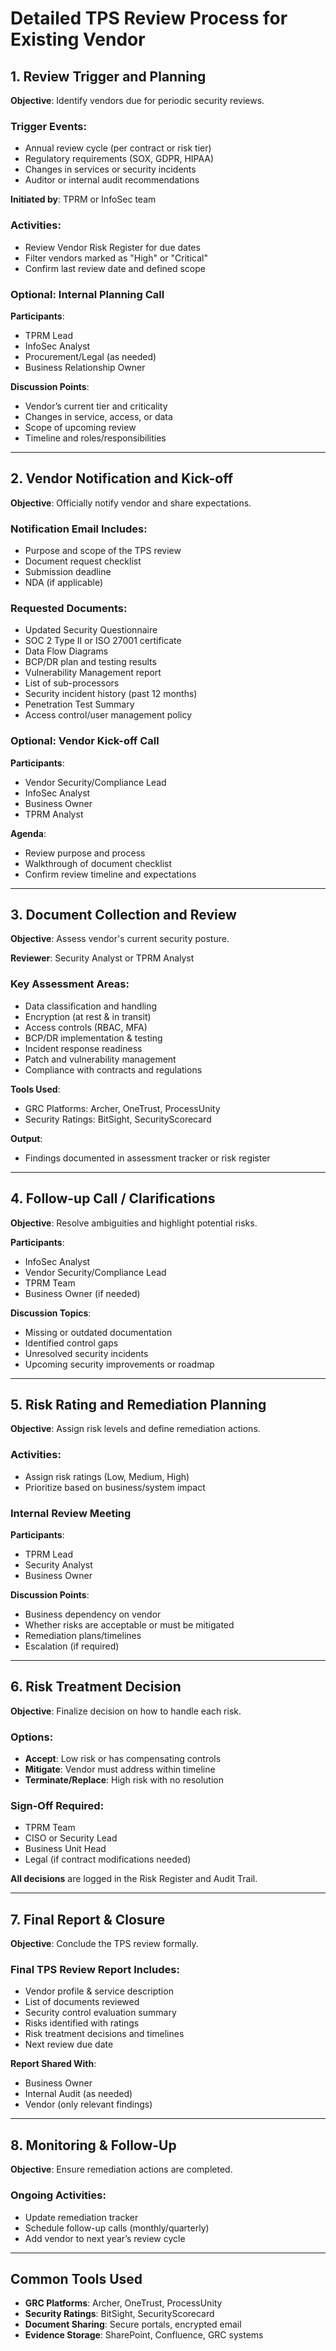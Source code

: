 # Detailed TPS Review Process for Existing Vendor

## 1. Review Trigger and Planning

**Objective**: Identify vendors due for periodic security reviews.

### Trigger Events:
- Annual review cycle (per contract or risk tier)
- Regulatory requirements (SOX, GDPR, HIPAA)
- Changes in services or security incidents
- Auditor or internal audit recommendations

**Initiated by**: TPRM or InfoSec team

### Activities:
- Review Vendor Risk Register for due dates
- Filter vendors marked as "High" or "Critical"
- Confirm last review date and defined scope

### Optional: Internal Planning Call  
**Participants**:
- TPRM Lead  
- InfoSec Analyst  
- Procurement/Legal (as needed)  
- Business Relationship Owner  

**Discussion Points**:
- Vendor’s current tier and criticality
- Changes in service, access, or data
- Scope of upcoming review
- Timeline and roles/responsibilities

---

## 2. Vendor Notification and Kick-off

**Objective**: Officially notify vendor and share expectations.

### Notification Email Includes:
- Purpose and scope of the TPS review
- Document request checklist
- Submission deadline
- NDA (if applicable)

### Requested Documents:
- Updated Security Questionnaire
- SOC 2 Type II or ISO 27001 certificate
- Data Flow Diagrams
- BCP/DR plan and testing results
- Vulnerability Management report
- List of sub-processors
- Security incident history (past 12 months)
- Penetration Test Summary
- Access control/user management policy

### Optional: Vendor Kick-off Call  
**Participants**:
- Vendor Security/Compliance Lead  
- InfoSec Analyst  
- Business Owner  
- TPRM Analyst  

**Agenda**:
- Review purpose and process
- Walkthrough of document checklist
- Confirm review timeline and expectations

---

## 3. Document Collection and Review

**Objective**: Assess vendor's current security posture.

**Reviewer**: Security Analyst or TPRM Analyst

### Key Assessment Areas:
- Data classification and handling
- Encryption (at rest & in transit)
- Access controls (RBAC, MFA)
- BCP/DR implementation & testing
- Incident response readiness
- Patch and vulnerability management
- Compliance with contracts and regulations

**Tools Used**:
- GRC Platforms: Archer, OneTrust, ProcessUnity
- Security Ratings: BitSight, SecurityScorecard

**Output**:
- Findings documented in assessment tracker or risk register

---

## 4. Follow-up Call / Clarifications

**Objective**: Resolve ambiguities and highlight potential risks.

**Participants**:
- InfoSec Analyst  
- Vendor Security/Compliance Lead  
- TPRM Team  
- Business Owner (if needed)

**Discussion Topics**:
- Missing or outdated documentation
- Identified control gaps
- Unresolved security incidents
- Upcoming security improvements or roadmap

---

## 5. Risk Rating and Remediation Planning

**Objective**: Assign risk levels and define remediation actions.

### Activities:
- Assign risk ratings (Low, Medium, High)
- Prioritize based on business/system impact

### Internal Review Meeting  
**Participants**:
- TPRM Lead  
- Security Analyst  
- Business Owner  

**Discussion Points**:
- Business dependency on vendor
- Whether risks are acceptable or must be mitigated
- Remediation plans/timelines
- Escalation (if required)

---

## 6. Risk Treatment Decision

**Objective**: Finalize decision on how to handle each risk.

### Options:
- **Accept**: Low risk or has compensating controls
- **Mitigate**: Vendor must address within timeline
- **Terminate/Replace**: High risk with no resolution

### Sign-Off Required:
- TPRM Team  
- CISO or Security Lead  
- Business Unit Head  
- Legal (if contract modifications needed)

**All decisions** are logged in the Risk Register and Audit Trail.

---

## 7. Final Report & Closure

**Objective**: Conclude the TPS review formally.

### Final TPS Review Report Includes:
- Vendor profile & service description
- List of documents reviewed
- Security control evaluation summary
- Risks identified with ratings
- Risk treatment decisions and timelines
- Next review due date

**Report Shared With**:
- Business Owner  
- Internal Audit (as needed)  
- Vendor (only relevant findings)

---

## 8. Monitoring & Follow-Up

**Objective**: Ensure remediation actions are completed.

### Ongoing Activities:
- Update remediation tracker
- Schedule follow-up calls (monthly/quarterly)
- Add vendor to next year’s review cycle

---

## Common Tools Used

- **GRC Platforms**: Archer, OneTrust, ProcessUnity  
- **Security Ratings**: BitSight, SecurityScorecard  
- **Document Sharing**: Secure portals, encrypted email  
- **Evidence Storage**: SharePoint, Confluence, GRC systems
